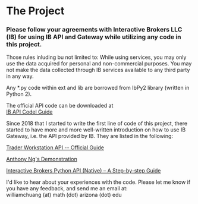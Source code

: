 # The Project <br /> 
### Please follow your agreements with Interactive Brokers LLC (IB) for using IB API and Gateway while utilizing any code in this project.

Those rules inluding bu not limited to: While using services, you may only use the data acquired for personal and non-commercial purposes. You may not make the data collected through IB services available to any third party in any way. 

Any *.py code within ext and lib are borrowed from IbPy2 library (written in Python 2).

The official API code can be downloaded at<br /> 
[IB API Codel Guide](https://interactivebrokers.github.io) 

Since 2018 that I started to write the first line of code of this project, there started to have more and more well-written introduction on how to use IB Gateway, i.e. the API provided by IB. They are listed in the following:<br /> 

[Trader Workstation API -- Official Guide](https://algotrading101.com/learn/interactive-brokers-python-api-native-guide/)<br /> 

[Anthony Ng's Demonstration](https://github.com/anthonyng2/ib)<br />

[Interactive Brokers Python API (Native) – A Step-by-step Guide](https://algotrading101.com/learn/interactive-brokers-python-api-native-guide/)<br /> 

I'd like to hear about your experiences with the code. Please let me know if you have any feedback, and send me an email at: <br />
williamchuang (at) math (dot) arizona (dot) edu
